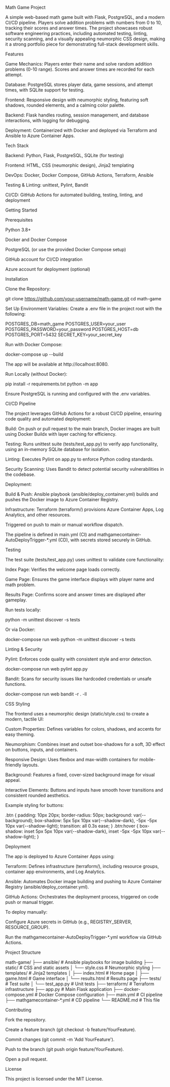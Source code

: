 Math Game Project

A simple web-based math game built with Flask, PostgreSQL, and a modern CI/CD pipeline. Players solve addition problems with numbers from 0 to 10, tracking their scores and answer times. The project showcases robust software engineering practices, including automated testing, linting, security scanning, and a visually appealing neumorphic CSS design, making it a strong portfolio piece for demonstrating full-stack development skills.

Features





Game Mechanics: Players enter their name and solve random addition problems (0-10 range). Scores and answer times are recorded for each attempt.



Database: PostgreSQL stores player data, game sessions, and attempt times, with SQLite support for testing.



Frontend: Responsive design with neumorphic styling, featuring soft shadows, rounded elements, and a calming color palette.



Backend: Flask handles routing, session management, and database interactions, with logging for debugging.



Deployment: Containerized with Docker and deployed via Terraform and Ansible to Azure Container Apps.

Tech Stack





Backend: Python, Flask, PostgreSQL, SQLite (for testing)



Frontend: HTML, CSS (neumorphic design), Jinja2 templating



DevOps: Docker, Docker Compose, GitHub Actions, Terraform, Ansible



Testing & Linting: unittest, Pylint, Bandit



CI/CD: GitHub Actions for automated building, testing, linting, and deployment

Getting Started

Prerequisites





Python 3.8+



Docker and Docker Compose



PostgreSQL (or use the provided Docker Compose setup)



GitHub account for CI/CD integration



Azure account for deployment (optional)

Installation





Clone the Repository:

git clone https://github.com/your-username/math-game.git
cd math-game



Set Up Environment Variables: Create a .env file in the project root with the following:

POSTGRES_DB=math_game
POSTGRES_USER=your_user
POSTGRES_PASSWORD=your_password
POSTGRES_HOST=db
POSTGRES_PORT=5432
SECRET_KEY=your_secret_key



Run with Docker Compose:

docker-compose up --build

The app will be available at http://localhost:8080.



Run Locally (without Docker):

pip install -r requirements.txt
python -m app

Ensure PostgreSQL is running and configured with the .env variables.

CI/CD Pipeline

The project leverages GitHub Actions for a robust CI/CD pipeline, ensuring code quality and automated deployment:





Build: On push or pull request to the main branch, Docker images are built using Docker Buildx with layer caching for efficiency.



Testing: Runs unittest suite (tests/test_app.py) to verify app functionality, using an in-memory SQLite database for isolation.



Linting: Executes Pylint on app.py to enforce Python coding standards.



Security Scanning: Uses Bandit to detect potential security vulnerabilities in the codebase.



Deployment:





Build & Push: Ansible playbook (ansible/deploy_container.yml) builds and pushes the Docker image to Azure Container Registry.



Infrastructure: Terraform (terraform/) provisions Azure Container Apps, Log Analytics, and other resources.



Triggered on push to main or manual workflow dispatch.

The pipeline is defined in main.yml (CI) and mathgamecontainer-AutoDeployTrigger-*.yml (CD), with secrets stored securely in GitHub.

Testing

The test suite (tests/test_app.py) uses unittest to validate core functionality:





Index Page: Verifies the welcome page loads correctly.



Game Page: Ensures the game interface displays with player name and math problem.



Results Page: Confirms score and answer times are displayed after gameplay.

Run tests locally:

python -m unittest discover -s tests

Or via Docker:

docker-compose run web python -m unittest discover -s tests

Linting & Security





Pylint: Enforces code quality with consistent style and error detection.

docker-compose run web pylint app.py



Bandit: Scans for security issues like hardcoded credentials or unsafe functions.

docker-compose run web bandit -r . -ll

CSS Styling

The frontend uses a neumorphic design (static/style.css) to create a modern, tactile UI:





Custom Properties: Defines variables for colors, shadows, and accents for easy theming.



Neumorphism: Combines inset and outset box-shadows for a soft, 3D effect on buttons, inputs, and containers.



Responsive Design: Uses flexbox and max-width containers for mobile-friendly layouts.



Background: Features a fixed, cover-sized background image for visual appeal.



Interactive Elements: Buttons and inputs have smooth hover transitions and consistent rounded aesthetics.

Example styling for buttons:

.btn {
    padding: 10px 20px;
    border-radius: 50px;
    background: var(--background);
    box-shadow: 5px 5px 10px var(--shadow-dark), -5px -5px 10px var(--shadow-light);
    transition: all 0.3s ease;
}
.btn:hover {
    box-shadow: inset 5px 5px 10px var(--shadow-dark), inset -5px -5px 10px var(--shadow-light);
}

Deployment

The app is deployed to Azure Container Apps using:





Terraform: Defines infrastructure (terraform/), including resource groups, container app environments, and Log Analytics.



Ansible: Automates Docker image building and pushing to Azure Container Registry (ansible/deploy_container.yml).



GitHub Actions: Orchestrates the deployment process, triggered on code push or manual trigger.

To deploy manually:





Configure Azure secrets in GitHub (e.g., REGISTRY_SERVER, RESOURCE_GROUP).



Run the mathgamecontainer-AutoDeployTrigger-*.yml workflow via GitHub Actions.

Project Structure

math-game/
├── ansible/                   # Ansible playbooks for image building
├── static/                    # CSS and static assets
│   └── style.css             # Neumorphic styling
├── templates/                 # Jinja2 templates
│   ├── index.html            # Home page
│   ├── game.html             # Game interface
│   └── results.html          # Results page
├── tests/                     # Test suite
│   └── test_app.py           # Unit tests
├── terraform/                 # Terraform infrastructure
├── app.py                     # Main Flask application
├── docker-compose.yml         # Docker Compose configuration
├── main.yml                   # CI pipeline
├── mathgamecontainer-*.yml    # CD pipeline
└── README.md                  # This file

Contributing





Fork the repository.



Create a feature branch (git checkout -b feature/YourFeature).



Commit changes (git commit -m 'Add YourFeature').



Push to the branch (git push origin feature/YourFeature).



Open a pull request.

License

This project is licensed under the MIT License.
